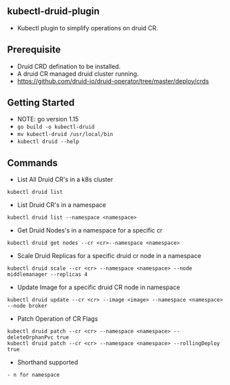 ## kubectl-druid-plugin
- Kubectl plugin to simplify operations on druid CR.

## Prerequisite
- Druid CRD defination to be installed.
- A druid CR managed druid cluster running. 
- https://github.com/druid-io/druid-operator/tree/master/deploy/crds

## Getting Started
- NOTE: go version 1.15
- ```go build -o kubectl-druid```
- ```mv kubectl-druid /usr/local/bin```
- ```kubectl druid --help```

## Commands

- List All Druid CR's in a k8s cluster
```
kubectl druid list
```

- List Druid CR's in a namespace
```
kubectl druid list --namespace <namespace>
```

- Get Druid Nodes's in a namespace for a specific cr
```
kubectl druid get nodes --cr <cr>--namespace <namespace>
```

- Scale Druid Replicas for a specific druid cr node in a namespace
```
kubectl druid scale --cr <cr> --namespace <namespace> --node middlemanager --replicas 4
```

- Update Image for a specific druid CR node in namespace
```
kubectl druid update --cr <cr> --image <image> --namespace <namespace> --node broker
```

- Patch Operation of CR Flags
```
kubectl druid patch --cr <cr> --namespace <namespace> --deleteOrphanPvc true
kubectl druid patch --cr <cr> --namespace <namespace> --rollingDeploy true
```

- Shorthand supported
```
- n for namespace
```